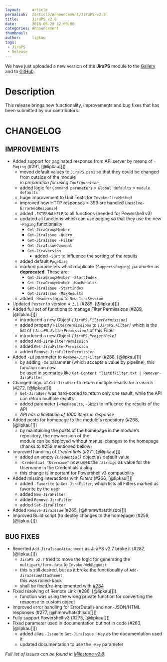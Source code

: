 ```yaml
---
layout:     article
permalink:  /article/Announcement/JiraPS-v2.8
title:      JiraPS v2.8
date:       2018-06-28 12:00:00
categories: Announcement
thumbnail:  
author:     lipkau
tags:
 - JiraPS
 - Release
---
```


We have just uploaded a new version of the **JiraPS** module to the [Gallery](https://www.powershellgallery.com/packages/JiraPS/2.8.0) and to [GitHub](https://github.com/AtlassianPS/JiraPS/tree/v2.8.0).
<!--more-->

# Description

This release brings new functionality, improvements and bug fixes that has been submitted by our contributors.

# CHANGELOG

## IMPROVEMENTS

* Added support for paginated response from API server by means of `-Paging` (#291, [@lipkau[]])
  * moved default values to `JiraPS.psm1` so that they could be changed from outside of the module  
  _in preparation for using `Configuration`_
  * added logic for `Command parameters` > `Global defaults` > `module defaults`
  * huge improvement to Unit Tests for `Invoke-JiraMethod`
  * improved how HTTP responses > 399 are handled (`Resolve-ErrorWebResponse`)
  * added `.EXTERNALHELP` to all functions (needed for Powershell v3)
  * updated all functions which can use paging so that they use the new `-Paging` functionality
    * `Get-JiraGroupMember`
    * `Get-JiraIssue -Query`
    * `Get-JiraIssue -Filter`
    * `Get-JiraIssueComment`
    * `Get-JiraVersion`
      * added `-Sort` to influence the sorting of the results
  * added default `PageSize`
  * marked parameters which duplicate `[SupportsPaging]` parameter as **deprecated**. These are:  
    * `Get-JiraGroupMember -StartIndex`
    * `Get-JiraGroupMember -MaxResults`
    * `Get-JiraIssue -StartIndex`
    * `Get-JiraIssue -MaxResults`
  * added `-Headers` logic to `New-JiraSession`
* Updated `Pester` to version `4.3.1` (#289, [@lipkau[]])
* Added full set of functions to manage Filter Permissions (#289, [@lipkau[]])
  * introduced a new Object _`[JiraPS.FilterPermission]`_
  * added property `FilterPermissions` to _`[JiraPS.Filter]`_ which is the list of _`[JiraPS.FilterPermission]`_  of this Filter
  * introduced a new Object _`[JiraPS.ProjectRole]`_
  * added `Add-JiraFilterPermission`
  * added `Get-JiraFilterPermission`
  * added `Remove-JiraFilterPermission`
* Added `-Id` parameter to `Remove-JiraFilter` (#288, [@lipkau[]])
  * by adding `-Id` parameter (which accepts a value by pipeline), this function can now  
  be used in scenarios like `Get-Content "listOfFilter.txt | Remover-JiraFilter`
* Changed logic of `Get-JiraUser` to return multiple results for a search (#272, [@lipkau[]])
  * `Get-JiraUser` was hard-coded to return only one result, while the API can return multiple results
  * added parameter (`-MaxResults`, `-Skip`) to influence the results of the API
  * _API has a limitation of 1000 items in response_
* Added posts for homepage to the module's repository (#268, [@lipkau[]])
  * by maintaining the posts of the homepage in the module's repository, the new version of the  
  module can be deployed without manual changes to the homepage (thanks to #259 mentioned bellow)
* Improved handling of _Credentials_ (#271, [@lipkau[]])
  * added an empty _`[Credential]`_ object as default value
  * `-Credential "Username"` now uses the _`[String]`_ as value for the Username in the Credentials dialog
  * this change is important for Powershell v3 compatibility
* Added missing interactions with _Filters_ (#266, [@lipkau[]])
  * added `-Favorite` to `Get-JiraFilter`, which lists all Filters marked as favorite by the user
  * added `New-JiraFilter`
  * added `Remove-JiraFilter`
  * added `Set-JiraFilter`
* Added `Remove-JiraIssue` (#265, [@hmmwhatsthisdo[]])
* Improved Build script (to deploy changes to the homepage) (#259, [@lipkau[]])

## BUG FIXES

* Reverted `Add-JiraIssueAttachment` as JiraPS v2.7 broke it (#287, [@lipkau[]])
  * `JiraPS v2.7` tried to move the logic for generating the `multipart/form-data` to `Invoke-WebRequest`
  * this is still desired, but as it broke the functionality of `Add-JiraIssueAttachment`,  
  this was rolled-back
  * shall be fixed/re-implemented with [#284](https://github.com/AtlassianPS/JiraPS/issues/284)
* Fixed resolving of Remote Link (#286, [@lipkau[]])
  * function was using the wrong private function for converting the response to custom object
* Improved error handling for ErrorDetails and non-JSON/HTML responses (#277, [@hmmwhatsthisdo[]])
* Fully support Powershell v3 (#273, [@lipkau[]])
* Fixed parameter used in documentation but not in code (#263, [@lipkau[]])
  * added alias `-Issue` to `Get-JiraIssue -Key` as the documentation used it
  * updated documentation to use the `-Key` parameter

_Full list of issues can be found in [Milestone v2.8](https://github.com/AtlassianPS/JiraPS/milestone/11)._

<!-- reference-style links -->
  [@alexsuslin]: https://github.com/alexsuslin
  [@axxelG]: https://github.com/axxelG
  [@beaudryj]: https://github.com/beaudryj
  [@brianbunke]: https://github.com/brianbunke
  [@Clijsters]: https://github.com/Clijsters
  [@colhal]: https://github.com/colhal
  [@Dejulia489]: https://github.com/Dejulia489
  [@ebekker]: https://github.com/ebekker
  [@hmmwhatsthisdo]: https://github.com/hmmwhatsthisdo
  [@jkknorr]: https://github.com/jkknorr
  [@kittholland]: https://github.com/kittholland
  [@LiamLeane]: https://github.com/LiamLeane
  [@lipkau]: https://github.com/lipkau
  [@lukhase]: https://github.com/lukhase
  [@padgers]: https://github.com/padgers
  [@ThePSAdmin]: https://github.com/ThePSAdmin
  [@WindowsAdmin92]: https://github.com/WindowsAdmin92
